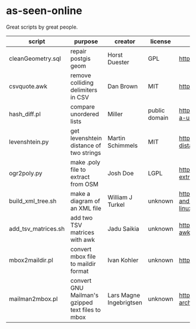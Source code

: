 as-seen-online
==============

Great scripts by great people.


script | purpose | creator | license | source
--- | --- | --- | --- | ---
cleanGeometry.sql | repair postgis geom | Horst Duester | GPL | http://www.sogis1.so.ch/sogis/dl/postgis/cleanGeometry.sql
csvquote.awk | remove colliding delimiters in CSV | Dan Brown | MIT | https://github.com/dbro/csvquote
hash_diff.pl | compare unordered lists | Miller | public domain | http://stackoverflow.com/questions/22362728/generating-a-unordered-list-hash-from-a-array
levenshtein.py |  get levenshtein distance of two strings | Martin Schimmels | MIT | http://code.activestate.com/recipes/576874-levenshtein-distance/
ogr2poly.py | make .poly file to extract from OSM | Josh Doe | LGPL | http://svn.openstreetmap.org/applications/utils/osm-extract/polygons/ogr2poly.py
build_xml_tree.sh | make a diagram of an XML file | William J Turkel | unknown | http://williamjturkel.net/2013/09/16/simple-xml-parsing-and-graph-visualization-with-command-line-tools-in-linux/
add_tsv_matrices.sh | add two TSV matrices with awk | Jadu Saikia | unknown | http://www.unixcl.com/2008/09/matrix-addition-using-awk-in-bash.html
mbox2maildir.pl | convert mbox file to maildir format | Ivan Kohler | unknown | http://linux.alanstudio.hk/mbox2maildir
mailman2mbox.pl | convert GNU Mailman's gzipped text files to mbox | Lars Magne Ingebrigtsen | unknown | http://www.mail-archive.com/gossip@mail-archive.com/msg01219.html
